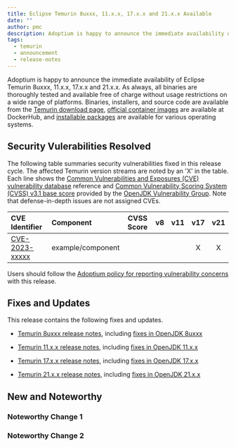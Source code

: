 ```yaml
---
title: Eclipse Temurin 8uxxx, 11.x.x, 17.x.x and 21.x.x Available
date: ""
author: pmc
description: Adoptium is happy to announce the immediate availability of Eclipse Temurin 8uxxx, 11.x.x, 17.x.x and 21.x.x. As always, all binaries are thoroughly tested and available free of charge without usage restrictions on a wide range of platforms.
tags:
  - temurin
  - announcement
  - release-notes
---
```


Adoptium is happy to announce the immediate availability of Eclipse Temurin 8uxxx, 11.x.x, 17.x.x and 21.x.x. As always, all binaries are thoroughly tested and available free of charge without usage restrictions on a wide range of platforms. Binaries, installers, and source code are available from the [Temurin download page](https://adoptium.net/temurin/releases), [official container images](https://hub.docker.com/_/eclipse-temurin) are available at DockerHub, and [installable packages](https://adoptium.net/installation/) are available for various operating systems.

## Security Vulerabilities Resolved

The following table summaries security vulnerabilities fixed in this release cycle. The affected Temurin version streams are noted by an 'X' in the table. Each line shows the [Common Vulnerabilities and Exposures (CVE) vulnerability database](https://nvd.nist.gov/vuln) reference and [Common Vulnerability Scoring System (CVSS) v3.1 base score](https://www.first.org/cvss/v3.1/specification-document) provided by the [OpenJDK Vulnerability Group](https://openjdk.org/groups/vulnerability/). Note that defense-in-depth issues are not assigned CVEs.

| CVE Identifier  | Component | CVSS Score | v8 | v11 | v17 | v21 |
| :---                                                              | :---                |  :----:      |  :----:   | :----:     | :----:     | :----:     |
| [CVE-2023-xxxxx](https://nvd.nist.gov/vuln/detail/CVE-2023-xxxxx) | example/component    |     |           |            | X          | X          |


Users should follow the [Adoptium policy for reporting vulnerability concerns](https://github.com/adoptium/adoptium/security/policy#security-policies-and-procedures) with this release.

## Fixes and Updates

This release contains the following fixes and updates.

* [Temurin 8uxxx release notes](https://adoptium.net/temurin/release-notes/?version=jdk8uxxx-xxx), including [fixes in OpenJDK 8uxxx](https://bugs.openjdk.org/issues/?jql=project+%3D+JDK+AND+fixVersion+%3D+openjdk8uxxx)

* [Temurin 11.x.x release notes](https://adoptium.net/temurin/release-notes/?version=jdk-11.x.x+x), including [fixes in OpenJDK 11.x.x](https://bugs.openjdk.org/issues/?jql=project+%3D+JDK+AND+fixVersion+%3D+11.x.x)

* [Temurin 17.x.x release notes](https://adoptium.net/temurin/release-notes/?version=jdk-17.x.x+x), including [fixes in OpenJDK 17.x.x](https://bugs.openjdk.org/issues/?jql=project+%3D+JDK+AND+fixVersion+%3D+17.x.x)

* [Temurin 21.x.x release notes](https://adoptium.net/temurin/release-notes/?version=jdk-21.x.x+x), including [fixes in OpenJDK 21.x.x](https://bugs.openjdk.org/issues/?jql=project+%3D+JDK+AND+fixVersion+%3D+21.x.x)

## New and Noteworthy

### Noteworthy Change 1

### Noteworthy Change 2
